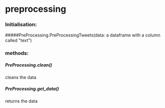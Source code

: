 # preprocessing
### Initialisation: 
#####PreProcessing.PreProcessingTweets(data: a dataframe with a column called "text")
### methods: 
##### PreProcessing.clean()
cleans the data
##### PreProcessing.get_data()
returns the data
